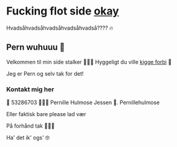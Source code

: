 # Fucking flot side [okay](https://www.youtube.com/watch?v=hxZkXdJ4kmg)
Hvadsåhvadsåhvadsåhvadsåhvadså???? 🔥

## Pern wuhuuu 🥳
Velkommen til min side stalker 🙋🏼‍♀️
Hyggeligt du ville [kigge forbi](https://www.youtube.com/watch?v=GKmfUoqRxno) 💃

Jeg er Pern og selv tak for det!


### Kontakt mig her

📲  53286703
👩🏼‍💻  Pernille Hulmose Jessen
📸. Pernillehulmose
  
Eller faktisk bare please lad vær

På forhånd tak 💁🏼‍♀️

Ha' det ik' ogs' 🤓
